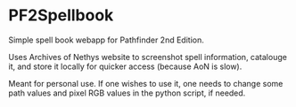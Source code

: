 # PF2Spellbook
Simple spell book webapp for Pathfinder 2nd Edition.

Uses Archives of Nethys website to screenshot spell information, catalouge it, and store it locally for quicker access (because AoN is slow).

Meant for personal use. If one wishes to use it, one needs to change some path values and pixel RGB values in the python script, if needed.
